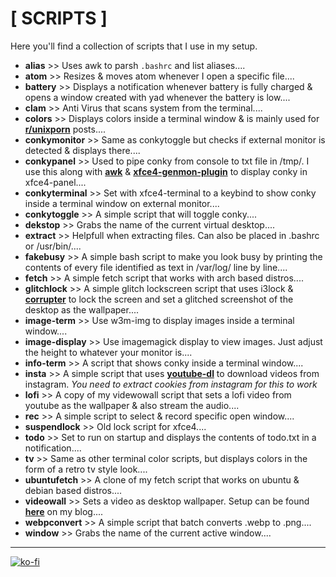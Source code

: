 # [ SCRIPTS ]

Here you'll find a collection of scripts that I use in my setup.

+ **alias** >> Uses awk to parsh `.bashrc` and list aliases....
+ **atom** >> Resizes & moves atom whenever I open a specific file....
+ **battery** >> Displays a notification whenever battery is fully charged & opens a window created with yad whenever the battery is low....
+ **clam** >> Anti Virus that scans system from the terminal....
+ **colors** >> Displays colors inside a terminal window & is mainly used for [**r/unixporn**](https://www.reddit.com/r/unixporn/) posts....
+ **conkymonitor** >> Same as conkytoggle but checks if external monitor is detected & displays there....
+ **conkypanel** >> Used to pipe conky from console to txt file in /tmp/. I use this along with [**awk**](https://linux.die.net/man/1/awk) & [**xfce4-genmon-plugin**](https://goodies.xfce.org/projects/panel-plugins/xfce4-genmon-plugin) to display conky in xfce4-panel....
+ **conkyterminal** >> Set with xfce4-terminal to a keybind to show conky inside a terminal window on external monitor....
+ **conkytoggle** >> A simple script that will toggle conky....
+ **dekstop** >> Grabs the name of the current virtual desktop....
+ **extract** >> Helpfull when extracting files. Can also be placed in .bashrc or /usr/bin/....
+ **fakebusy** >> A simple bash script to make you look busy by printing the contents of every file identified as text in /var/log/ line by line....
+ **fetch** >> A simple fetch script that works with arch based distros....
+ **glitchlock** >> A simple glitch lockscreen script that uses i3lock & **[corrupter](https://github.com/r00tman/corrupter)** to lock the screen and set a glitched screenshot of the desktop as the wallpaper....
+ **image-term** >> Use w3m-img to display images inside a terminal window....
+ **image-display** >> Use imagemagick display to view images. Just adjust the height to whatever your monitor is....
+ **info-term** >> A script that shows conky inside a terminal window....
+ **insta** >> A simple script that uses **[youtube-dl](https://youtube-dl.org/)** to download videos from instagram. *You need to extract cookies from instagram for this to work*
+ **lofi** >> A copy of my videwowall script that sets a lofi video from youtube as the wallpaper & also stream the audio....
+ **rec** >> A simple script to select & record specific open window....
+ **suspendlock** >> Old lock script for xfce4....
+ **todo** >> Set to run on startup and displays the contents of todo.txt in a notification....
+ **tv** >> Same as other terminal color scripts, but displays colors in the form of a retro tv style look....
+ **ubuntufetch** >> A clone of my fetch script that works on ubuntu & debian based distros....
+ **videowall** >> Sets a video as desktop wallpaper. Setup can be found [**here**](https://furycd001.github.io/video-as-desktop-wallpaper/) on my blog....
+ **webpconvert** >> A simple script that batch converts .webp to .png....
+ **window** >> Grabs the name of the current active window....

----

[![ko-fi](https://ko-fi.com/img/githubbutton_sm.svg)](https://ko-fi.com/Z8Z44445F)

